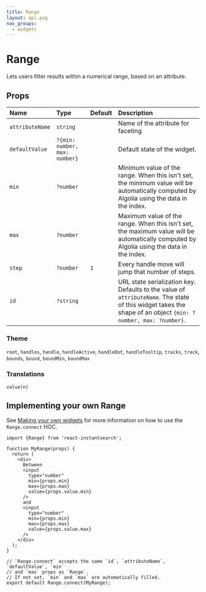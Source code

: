 ```yaml
---
title: Range
layout: api.pug
nav_groups:
  - widgets
---
```


# Range

Lets users filter results within a numerical range, based on an attribute.

## Props

<!-- props default ./index.js -->

Name | Type | Default |Description
:- | :- | :- | :-
`attributeName` | `string` | | Name of the attribute for faceting
`defaultValue` | `?{min: number, max: number}` | | Default state of the widget.
`min` | `?number` | | Minimum value of the range. When this isn't set, the minimum value will be automatically computed by Algolia using the data in the index.
`max` | `?number` | | Maximum value of the range. When this isn't set, the maximum value will be automatically computed by Algolia using the data in the index.
`step` | `?number` | `1` | Every handle move will jump that number of steps.
`id` | `?string` | | URL state serialization key. Defaults to the value of `attributeName`. The state of this widget takes the shape of an object `{min: ?number, max: ?number}`.

### Theme

`root`, `handles`, `handle`, `handleActive`, `handleDot`, `handleTooltip`, `tracks`, `track`, `bounds`, `bound`, `boundMin`, `boundMax`

### Translations

`value(n)`

## Implementing your own Range

See [Making your own widgets](../Customization.md) for more information on how to use the `Range.connect` HOC.

```
import {Range} from 'react-instantsearch';

function MyRange(props) {
  return (
    <div>
      Between
      <input
        type="number"
        min={props.min}
        max={props.max}
        value={props.value.min}
      />
      and
      <input
        type="number"
        min={props.min}
        max={props.max}
        value={props.value.max}
      />
    </div>
  );
}

// `Range.connect` accepts the same `id`, `attributeName`, `defaultValue`, `min`
// and `max` props as `Range`.
// If not set, `min` and `max` are automatically filled.
export default Range.connect(MyRange);
```
